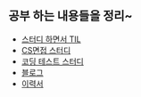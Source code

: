 ## 공부 하는 내용들을 정리~

- [스터디 하면서 TIL](https://github.com/lala9663/TWL/tree/main)
- [CS면접 스터디](https://github.com/lala9663/TechInterviewStudy)
- [코딩 테스트 스터디](https://github.com/lala9663/CodingReview/tree/main)
- [블로그](https://lala9663.tistory.com/)
- [이력서]()
